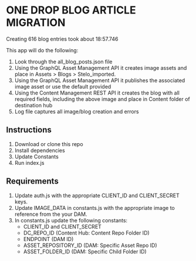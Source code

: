 # ONE DROP BLOG ARTICLE MIGRATION

Creating 616 blog entries took about 18:57.746

This app will do the following:

1. Look through the all_blog_posts.json file
2. Using the GraphQL Asset Management API it creates image assets and place in Assets > Blogs > Stelo_imported.
3. Using the GraphQL Asset Management API it publishes the associated image asset or use the default provided
4. Using the Content Management REST API it creates the blog with all required fields, including the above image and place in Content folder of destination hub
5. Log file captures all image/blog creation and errors

## Instructions

1. Download or clone this repo
2. Install dependencies
3. Update Constants
4. Run index.js

## Requirements

1. Update auth.js with the appropriate CLIENT_ID and CLIENT_SECRET keys.
2. Update IMAGE_DATA in constants.js with the appropriate image to reference from the your DAM.
3. In constants.js update the following constants:
   - CLIENT_ID and CLIENT_SECRET
   - DC_REPO_ID (Content Hub: Content Repo Folder ID)
   - ENDPOINT (DAM ID)
   - ASSET_REPOSITORY_ID (DAM: Specific Asset Repo ID)
   - ASSET_FOLDER_ID (DAM: Specific Child Folder ID)
